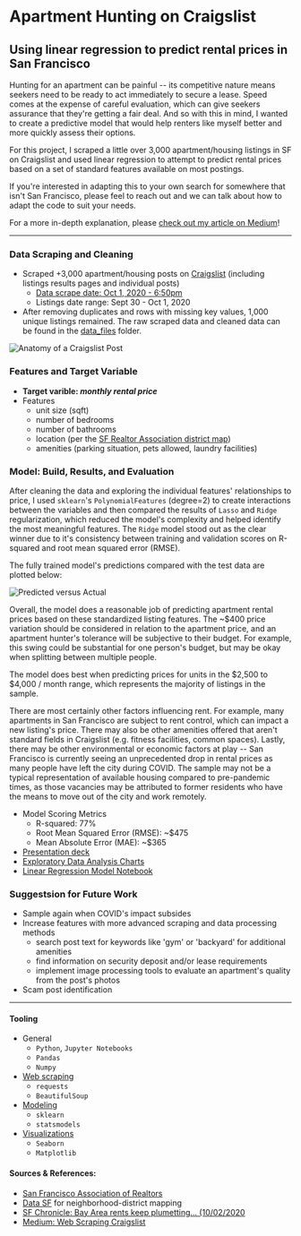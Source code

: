 # Apartment Hunting on Craigslist
## Using linear regression to predict rental prices in San Francisco

Hunting for an apartment can be painful -- its competitive nature means seekers need to be ready to act immediately to secure a lease. Speed comes at the expense of careful evaluation, which can give seekers assurance that they're getting a fair deal. And so with this in mind, I wanted to create a predictive model that would help renters like myself better and more quickly assess their options. 

For this project, I scraped a little over 3,000 apartment/housing listings in SF on Craigslist and used linear regression to attempt to predict rental prices based on a set of standard features available on most postings. 

If you're interested in adapting this to your own search for somewhere that isn't San Francisco, please feel to reach out and we can talk about how to adapt the code to suit your needs.

For a more in-depth explanation, please [check out my article on Medium](https://medium.com/@scrapfishies/how-to-find-good-apartment-deals-craigslist-f21967420059)!

---------

### Data Scraping and Cleaning
* Scraped +3,000 apartment/housing posts on [Craigslist](https://sfbay.craigslist.org/) (including listings results pages and individual posts)
    * [Data scrape date: Oct 1, 2020 - 6:50pm](https://github.com/scrapfishies/CL-housing-rent-predictions/blob/master/craigslist_scrape_sf.ipynb)
    * Listings date range: Sept 30 - Oct 1, 2020
* After removing duplicates and rows with missing key values, 1,000 unique listings remained. The raw scraped data and cleaned data can be found in the [data_files](https://github.com/scrapfishies/CL-housing-rent-predictions/tree/master/data_files) folder. 

![Anatomy of a Craigslist Post](https://github.com/scrapfishies/CL-housing-rent-predictions/blob/master/img/post_example.png?raw=true)

### Features and Target Variable
* **Target varible: *monthly rental price***
* Features
  * unit size (sqft)
  * number of bedrooms
  * number of bathrooms
  * location (per the [SF Realtor Association district map](https://data.sfgov.org/Geographic-Locations-and-Boundaries/Realtor-Neighborhoods/5gzd-g9ns))   
  * amenities (parking situation, pets allowed, laundry facilities)  

### Model: Build, Results, and Evaluation
After cleaning the data and exploring the individual features' relationships to price, I used `sklearn`'s `PolynomialFeatures` (degree=2) to create interactions between the variables and then compared the results of `Lasso` and `Ridge` regularization, which reduced the model's complexity and helped identify the most meaningful features. The `Ridge` model stood out as the clear winner due to it's consistency between training and validation scores on R-squared and root mean squared error (RMSE). 

The fully trained model's predictions compared with the test data are plotted below: 

![Predicted versus Actual](https://github.com/scrapfishies/CL-housing-rent-predictions/blob/master/img/ridge_actual_predicted.png?raw=true)

Overall, the model does a reasonable job of predicting apartment rental prices based on these standardized listing features. The ~$400 price variation should be considered in relation to the apartment price, and an apartment hunter's tolerance will be subjective to their budget. For example, this swing could be substantial for one person's budget, but may be okay when splitting between multiple people. 

The model does best when predicting prices for units in the $2,500 to $4,000 / month range, which represents the majority of listings in the sample.

There are most certainly other factors influencing rent. For example, many apartments in San Francisco are subject to rent control, which can impact a new listing's price. There may also be other amenities offered that aren't standard fields in Craigslist (e.g. fitness facilities, common spaces). Lastly, there may be other environmental or economic factors at play -- San Francisco is currently seeing an unprecedented drop in rental prices as many people have left the city during COVID. The sample may not be a typical representation of available housing compared to pre-pandemic times, as those vacancies may be attributed to former residents who have the means to move out of the city and work remotely. 

* Model Scoring Metrics
  * R-squared: 77%
  * Root Mean Squared Error (RMSE): ~$475
  * Mean Absolute Error (MAE): ~$365
* [Presentation deck](https://github.com/scrapfishies/CL-housing-rent-predictions/blob/master/predicting_apt_rentals_in_sf.pdf)
* [Exploratory Data Analysis Charts](https://github.com/scrapfishies/CL-housing-rent-predictions/blob/master/eda_charts.ipynb)
* [Linear Regression Model Notebook](https://github.com/scrapfishies/CL-housing-rent-predictions/blob/master/linear_regression_model.ipynb)
  
### Suggestsion for Future Work
* Sample again when COVID's impact subsides
* Increase features with more advanced scraping and data processing methods
  * search post text for keywords like 'gym' or 'backyard' for additional amenities
  * find information on security deposit and/or lease requirements
  * implement image processing tools to evaluate an apartment's quality from the post's photos
* Scam post identification  

-------------

#### Tooling
* General
  * `Python`, `Jupyter Notebooks`
  * `Pandas`
  * `Numpy`
* [Web scraping](https://github.com/scrapfishies/CL-housing-rent-predictions/blob/master/scrape_cl.py)
  * `requests`
  * `BeautifulSoup`
* [Modeling](https://github.com/scrapfishies/CL-housing-rent-predictions/blob/master/linear_regression_model.ipynb)
  * `sklearn`
  * `statsmodels`
* [Visualizations](https://github.com/scrapfishies/CL-housing-rent-predictions/blob/master/eda_charts.ipynb)
  * `Seaborn`
  * `Matplotlib`

#### Sources & References: 
* [San Francisco Association of Realtors](https://my.sfrealtors.com/)
* [Data SF](https://data.sfgov.org/Geographic-Locations-and-Boundaries/Realtor-Neighborhoods/5gzd-g9ns) for neighborhood-district mapping
* [SF Chronicle: Bay Area rents keep plumetting... (10/02/2020](https://www.sfchronicle.com/bayarea/article/Bay-Area-rents-keep-plummeting-especially-in-15613722.php)
* [Medium: Web Scraping Craigslist](https://towardsdatascience.com/web-scraping-craigslist-a-complete-tutorial-c41cea4f4981)


